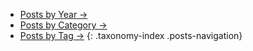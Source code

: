 * [Posts by Year →](/posts)
* [Posts by Category →](/posts/categories)
* [Posts by Tag →](/posts/tags)
{: .taxonomy-index .posts-navigation}
